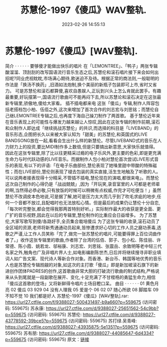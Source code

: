 ﻿---
title: 苏慧伦-1997《傻瓜》WAV整轨.
date: 2023-02-26 14:55:13
categories: WAV车载音乐、镜像
tags: 华语中文
---
# 苏慧伦-1997《傻瓜》[WAV整轨].

简介
· · · · · ·
要够傻才能做出快乐的唱片
在「LEMONTREE」、「鸭子」两张专辑酸溜溜、顶刮刮的改写国语流行音乐生态之后,苏慧伦和滚石唱片接下来会如何出招呢?同业虎视眈眈,市场满心期待,歌迷迫不及待。根据正常的商法则,一般聪明的作法是「换汤不换药」,旧酒如法炮制,换个美丽的新瓶子包装即可上市,省时又省力。
可是苏慧伦和滚石都算傻,喜欢自愚娱人,正玩到兴头上怎么肯就此罢手。有趣最重要,好玩摆第一,国语流行歌曲可不能再闷下去,所以苏慧论和滚石决定在这张最新专辑里,骄傲地,傻给大家看。
插不插电都来电
这张「傻瓜」专辑,制作人阵容包括老搭档包小柏、伍佰之外,这次来增加了首次合作的刘志宏与刘思铭；而慧伦自己继LEMONTREE专辑之后,也再度下海自己操刀制作了两首歌。
基于慧伦近年来在音乐表现上的可能性与爆发力越来越让人惊叹,因此在这张专辑的制作前期,滚石和众制作人即达成「继续挑战苏慧伦」的共识,而选择的科目是「LIVEBAND」的音乐形态,企图把长久以来被大家认知为「甜美」的苏慧伦,和英国式的LIVE
BANDSONG放在一起,看看会生出什么样的新慧伦。尽管LIVEBAND式的音乐在人力财力上的投资,要比MIDI制作多上数倍,但是只要搞出新意思,大家快乐就值得。因此在这张专辑里,除了比以往更精采过瘾的电子乐风外,更主要的色彩,即是更充满生命力与时代跃动感的LIVE音乐。而据制作人包小柏对慧伦首次尝试LIVE形式音乐的表现,有以下的评语:「在电子乐曲部份,慧伦表现了她嗓里甜中带酸的特殊磁性；而在LIVE部份,慧伦则表现了褪去包装的真实直接,活生生地触及了听歌的人。可以说两者接表现得十分精采,不管插不插电,慧伦现在的演唱,都很来电」。而慧伦这次自己制作的心得仍是「战战兢兢」,因为「开玩笑,录音室里的人可都是老师辈的啊,当然得必恭必敬,只有放饭的时候可以稍微有点权威,作完才可吃便当！」虽然慧伦不改调皮本色地说,可是据了解,她可是压力太大而几乎到了吹毛求疵的地步,任何一个音都不放过,且配唱时也无法放松心情。但是最后的成果仍让慧伦十分自恋,「每次听完整张,都会觉得我那两首特别好听。」实际制作最大的收获是更全面、更广扩的音乐视野,因此在以后的专辑里,慧伦制作的比重应会日益增多。
为了苏慧伦,大家写歌写到傻/各路好手,全员集合栽培傻瓜
为了这张专辑的收录,滚石动员了全区域的资源,老师将新秀通通动员起来,皆惨遭求好心切的工作人员之磨功荼毒,选歌之严谨,让工作人员笑称「完了,做完一张苏慧伦的唱片,可能要得罪上百位词曲作者了。」收作这张专辑里的歌曲,作者除了台湾的伍佰、郭子、包小松、陈佳丽、许常德、陈小霞、姚若龙、邬裕康、刘志宏、刘思铭、张震岳、余致明等老中轻三代名家之外,触角也广及非唱片界人士,如电影编剧陈世杰,日后并将继续搜寻非职业填词人如广告文案、现代诗人等新合作对象。而香港、新台币、韩国等地优秀的音乐人也是苏慧伦专辑觊觎的对象,如这次的主打歌「傻瓜」即是新加坡滚石旗下的新进创作团体PADRES的创作,这首歌曲非常大胆的打破流行歌曲的制式结构,严格说来从头到尾就是一段副歌在展开、变化,十足充满了不甘桎梏的勇猛生命力,相信「傻瓜这首歌的登场」又将新鲜得令唱片士场目瞪口呆。
曲目
· · · · · ·
01 黄色月亮
02 傻瓜
03 929
04 没有人理我
05 爱是个
06 02
07 随心所欲
08 脚踏车
09 不知不觉
10 我们都是好人
苏慧伦-1997《傻瓜》[WAV整轨].rar: https://url27.ctfile.com/f/9388027-500431497-b9a660?p=559675
(访问密码: 559675)
苏永康: https://url27.ctfile.com/d/9388027-25651562-54c9bb?p=559675
(访问密码: 559675)
苏慧伦: https://url27.ctfile.com/d/9388027-43778592-39bce5?p=559675
(访问密码: 559675)
苏打绿.吴青峰: https://url27.ctfile.com/d/9388027-43935875-5e1351?p=559675
(访问密码: 559675)
苏有朋: https://url27.ctfile.com/d/9388027-44085647-6d4334?p=559675
(访问密码: 559675)
原文：[链接](https://blog.sina.com.cn/s/blog_1647c7e76010310wy.html)